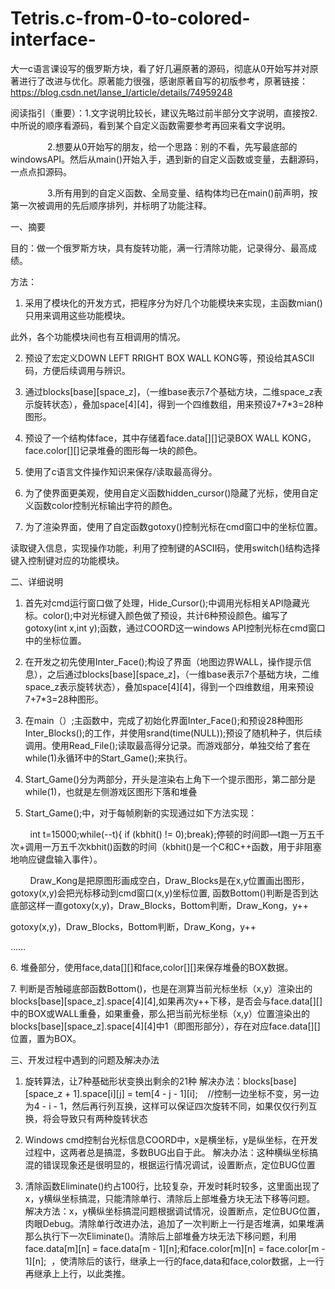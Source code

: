 # Tetris.c-from-0-to-colored-interface-
大一c语言课设写的俄罗斯方块，看了好几遍原著的源码，彻底从0开始写并对原著进行了改进与优化。原著能力很强，感谢原著自写的初版参考，原著链接：https://blog.csdn.net/lanse_l/article/details/74959248

阅读指引（重要）：1.文字说明比较长，建议先略过前半部分文字说明，直接按2.中所说的顺序看源码，看到某个自定义函数需要参考再回来看文字说明。

               2.想要从0开始写的朋友，给一个思路：别的不看，先写最底部的windowsAPI。然后从main()开始入手，遇到新的自定义函数或变量，去翻源码，一点点扣源码。

               3.所有用到的自定义函数、全局变量、结构体均已在main()前声明，按第一次被调用的先后顺序排列，并标明了功能注释。
               
一、摘要

目的：做一个俄罗斯方块，具有旋转功能，满一行清除功能，记录得分、最高成绩。

方法：

1. 采用了模块化的开发方式，把程序分为好几个功能模块来实现，主函数mian()只用来调用这些功能模块。

此外，各个功能模块间也有互相调用的情况。

2. 预设了宏定义DOWN LEFT RRIGHT BOX WALL KONG等，预设给其ASCII码，方便后续调用与辨识。

3. 通过blocks[base][space_z]，（一维base表示7个基础方块，二维space_z表示旋转状态），叠加space[4][4]，得到一个四维数组，用来预设7+7*3=28种图形。

4. 预设了一个结构体face，其中存储着face.data[][]记录BOX WALL KONG，face.color[][]记录堆叠的图形每一块的颜色。

5. 使用了c语言文件操作知识来保存/读取最高得分。

6. 为了使界面更美观，使用自定义函数hidden_cursor()隐藏了光标，使用自定义函数color控制光标输出字符的颜色。

7. 为了渲染界面，使用了自定函数gotoxy()控制光标在cmd窗口中的坐标位置。

读取键入信息，实现操作功能，利用了控制键的ASCII码，使用switch()结构选择键入控制键对应的功能模块。

二、详细说明

1. 首先对cmd运行窗口做了处理，Hide_Cursor();中调用光标相关API隐藏光标。color();中对光标键入颜色做了预设，共计6种预设颜色。编写了gotoxy(int x,int y);函数，通过COORD这一windows API控制光标在cmd窗口中的坐标位置。

2. 在开发之初先使用Inter_Face();构设了界面（地图边界WALL，操作提示信息），之后通过blocks[base][space_z]，（一维base表示7个基础方块，二维space_z表示旋转状态），叠加space[4][4]，得到一个四维数组，用来预设7+7*3=28种图形。
3. 在main（）;主函数中，完成了初始化界面Inter_Face();和预设28种图形Inter_Blocks();的工作，并使用srand(time(NULL));预设了随机种子，供后续调用。使用Read_File();读取最高得分记录。而游戏部分，单独交给了套在while(1)永循环中的Start_Game();来执行。

4. Start_Game()分为两部分，开头是渲染右上角下一个提示图形，第二部分是while(1)，也就是左侧游戏区图形下落和堆叠

5. Start_Game();中，对于每帧刷新的实现通过如下方法实现：

        int t=15000;while(--t){ if (kbhit() != 0);break};停顿的时间即—t跑一万五千次+调用一万五千次kbhit()函数的时间（kbhit()是一个C和C++函数，用于非阻塞地响应键盘输入事件）。

        Draw_Kong是把原图形画成空白，Draw_Blocks是在x,y位置画出图形，gotoxy(x,y)会把光标移动到cmd窗口(x,y)坐标位置, 函数Bottom()判断是否到达底部这样一直gotoxy(x,y)，Draw_Blocks，Bottom判断，Draw_Kong，y++

gotoxy(x,y)，Draw_Blocks，Bottom判断，Draw_Kong，y++

……

6. 堆叠部分，使用face,data[][]和face,color[][]来保存堆叠的BOX数据。

7. 判断是否触碰底部函数Bottom()，也是在测算当前光标坐标（x,y）渲染出的blocks[base][space_z].space[4][4],如果再次y++下移，是否会与face.data[][]中的BOX或WALL重叠，如果重叠，那么把当前光标坐标（x,y）位置渲染出的blocks[base][space_z].space[4][4]中1（即图形部分），存在对应face.data[][]位置，置为BOX。

三、开发过程中遇到的问题及解决办法

1. 旋转算法，让7种基础形状变换出剩余的21种
解决办法：blocks[base][space_z + 1].space[i][j] = tem[4 - j - 1][i];    //控制一边坐标不变，另一边为4 - i - 1，然后再行列互换，这样可以保证四次旋转不同，如果仅仅行列互换，将会导致只有两种旋转状态

2. Windows cmd控制台光标信息COORD中，x是横坐标，y是纵坐标，在开发过程中，这两者总是搞混，多数BUG出自于此。
解决办法：这种横纵坐标搞混的错误现象还是很明显的，根据运行情况调试，设置断点，定位BUG位置

3. 清除函数Eliminate()约占100行，比较复杂，开发时耗时较多，这里面出现了x，y横纵坐标搞混，只能清除单行、清除后上部堆叠方块无法下移等问题。
解决方法：x，y横纵坐标搞混问题根据调试情况，设置断点，定位BUG位置，肉眼Debug。清除单行改进办法，追加了一次判断上一行是否堆满，如果堆满那么执行下一次Eliminate()。清除后上部堆叠方块无法下移问题，利用face.data[m][n] = face.data[m - 1][n];和face.color[m][n] = face.color[m - 1][n];  ，使清除后的该行，继承上一行的face,data和face,color数据，上一行再继承上上行，以此类推。
